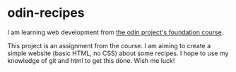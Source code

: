 # odin-recipes

I am learning web development from [the odin project's foundation course](https://www.theodinproject.com/paths/foundations/courses/foundations).

This project is an assignment from the course. I am aiming to create a simple website (basic HTML, no CSS) about some recipes. I hope to use my knowledge of git and html to get this done. Wish me luck!